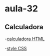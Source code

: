 # aula-32

## Calculadora

-[calculadora HTML](desafiocalculadora/calculadora.html)

-[style CSS](style.css)
